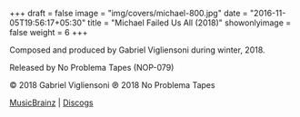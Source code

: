 +++
draft = false
image = "img/covers/michael-800.jpg"
date = "2016-11-05T19:56:17+05:30"
title = "Michael Failed Us All (2018)"
showonlyimage = false
weight = 6
+++


<!--more-->

Composed and produced by Gabriel Vigliensoni during winter, 2018.

Released by No Problema Tapes (NOP-079)

© 2018 Gabriel Vigliensoni ℗ 2018 No Problema Tapes


[MusicBrainz](https://musicbrainz.org/release-group/f5466b96-f5c9-4455-845a-56bd10cc2b32) | [Discogs](https://www.discogs.com/vigliensoni-Michael-Saved-Us-All/master/1415423)